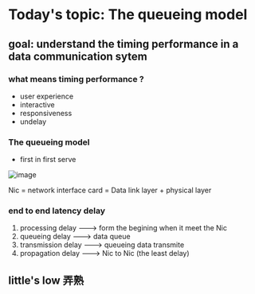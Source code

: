 # Today's topic: The queueing model 

## goal: understand the timing performance in  a data communication sytem
### what means timing performance ?
* user experience 
* interactive 
* responsiveness
* undelay

### The queueing model 
* first in first serve

![image](https://user-images.githubusercontent.com/62127656/192210421-0e6835c6-f5ba-4d15-81c4-3374dd049a8c.png)

Nic = network interface card =  Data link layer + physical layer 

### end to end latency delay  
1. processing delay ---> form the begining when it meet the Nic
2. queueing delay --->  data queue
3. transmission delay ---> queueing data transmite 
4. propagation delay ---> Nic to Nic (the least delay) 

## little's low 弄熟
